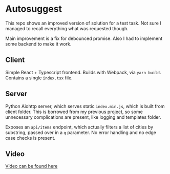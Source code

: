 # Autosuggest

This repo shows an improved version of solution for a test task. Not sure I managed to recall everything what was requested though.

Main improvement is a fix for debounced promise.
Also I had to implement some backend to make it work.

## Client

Simple React + Typescript frontend. Builds with Webpack, via `yarn build`.
Contains a single `index.tsx` file.

## Server

Python Aiohttp server, which serves static `index.min.js`, which is built from client folder.
This is borrowed from my previous project, so some unnecessary complications are present, like logging and templates folder.

Exposes an `api/items` endpoint, which actually filters a list of cities by substring, passed over in a `q` parameter. No error handling and no edge case checks is present.

## Video

[Video can be found here](recording.mov)
